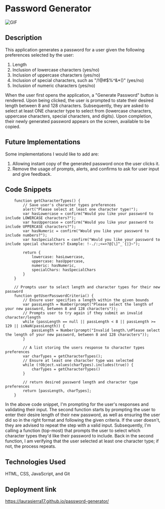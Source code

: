 # Password Generator

![GIF](./assets/images/demo.gif)

## Description
This application generates a password for a user given the following preferences selected by the user:
1. Length
2. Inclusion of lowercase characters (yes/no)
3. Inclusion of uppercase characters (yes/no)
4. Inclusion of special characters, such as "/!@#$%^&*()" (yes/no)
5. Inclusion of numeric characters (yes/no)

When the user first opens the application, a "Generate Password" button is rendered. Upon being clicked, the user is prompted to state their desired length between 8 and 128 characters. Subsequently, they are asked to select at least ONE character type to select from (lowercase characters, uppercase characters, special characters, and digits). Upon completion, their newly generated password appears on the screen, available to be copied.

## Future Implementations
Some implementations I would like to add are:
1. Allowing instant copy of the generated password once the user clicks it.
2. Remove the usage of prompts, alerts, and confirms to ask for user input and give feedback.

## Code Snippets

```
    function getCharacterTypes() {
        // Save user's character types preferences
        alert("Please select at least one character type!");
        var hasLowercase = confirm("Would you like your password to include LOWERCASE characters?");
        var hasUppercase = confirm("Would you like your password to include UPPERCASE characters?");
        var hasNumeric = confirm("Would you like your password to include numbers?");
        var hasSpecialChars = confirm("Would you like your password to include special characters? Example: !-./:;<=>?@[\]^_`{|}~");

        return {
            lowercase: hasLowercase,
            uppercase: hasUppercase,
            numeric: hasNumeric,
            specialChars: hasSpecialChars
        }
    }

    // Prompts user to select length and character types for their new password
    function getUserPasswordCriteria() {
        // Ensure user specifies a length within the given bounds
        var passLength = Number(prompt("Please select the length of your new password, between 8 and 128 characters"));
        // Prompts user to try again if they submit an invalid character/length
        while (passLength == null || passLength < 8 || passLength >= 129 || isNaN(passLength)) {
            passLength = Number(prompt("Invalid length.\nPlease select the length of your new password, between 8 and 128 characters"));
        }

        // A list storing the users response to character types preferences
        var charTypes = getCharacterTypes();
        // Ensure at least one character type was selected
        while (!Object.values(charTypes).includes(true)) {
            charTypes = getCharacterTypes()
        }

        // return desired password length and character type preferences
        return [passLength, charTypes];
    }
```

In the above code snippet, I'm prompting for the user's responses and validating their input.
The second function starts by prompting the user to enter their desire length of their new password, as well as ensuring the user did so in the right format and following the given criteria. If the user doesn't, they are advised to repeat the step with a valid input. Subsequently, I'm calling a function (top-most) that prompts the user to select which character types they'd like their password to include. Back in the second function, I am verifying that the user selected at least one character type; if not, the process repeats.

## Technologies Used

HTML, CSS, JavaScript, and Git

## Deployment link

https://laurasierra17.github.io/password-generator/